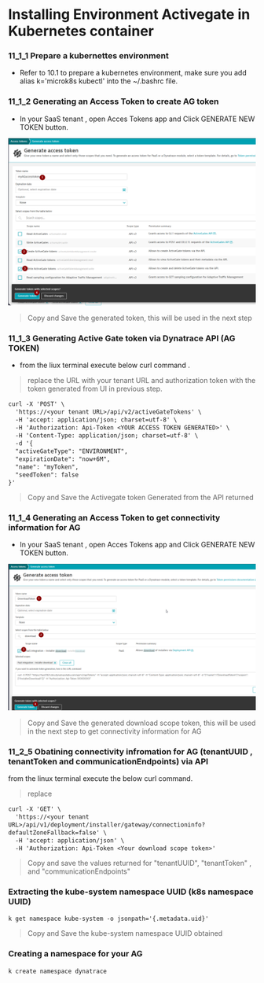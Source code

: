 # Installing Environment Activegate in Kubernetes container

### 11_1_1 Prepare a kubernettes environment
- Refer to 10.1 to prepare a kubernetes environment, make sure you add alias k='microk8s kubectl' into the ~/.bashrc file.

### 11_1_2 Generating an Access Token to create AG token

- In your SaaS tenant , open Acces Tokens app and Click GENERATE NEW TOKEN button.

![accesstoken](https://github.com/hakansuku/D1APACTraining/blob/main/images/containerAG/accesstoken.png)

> Copy and Save the generated token, this will be used in the next step

### 11_1_3 Generating Active Gate token via Dynatrace API (AG TOKEN)
- from the liux terminal execute below curl command . 

> replace the URL with your tenant URL and authorization token with the token generated from UI in previous step.

```
curl -X 'POST' \
  'https://<your tenant URL>/api/v2/activeGateTokens' \
  -H 'accept: application/json; charset=utf-8' \
  -H 'Authorization: Api-Token <YOUR ACCESS TOKEN GENERATED>' \
  -H 'Content-Type: application/json; charset=utf-8' \
  -d '{
  "activeGateType": "ENVIRONMENT",
  "expirationDate": "now+6M",
  "name": "myToken",
  "seedToken": false
}'
```

>Copy and Save the Activegate token Generated from the API returned


### 11_1_4 Generating an Access Token to get connectivity information for AG

- In your SaaS tenant , open Acces Tokens app and Click GENERATE NEW TOKEN button.

![accesstoken](https://github.com/hakansuku/D1APACTraining/blob/main/images/containerAG/downloadtoken.png)

> Copy and Save the generated download scope token, this will be used in the next step to get connectivity information for AG


### 11_2_5 Obatining connectivity infromation for AG (tenantUUID , tenantToken and communicationEndpoints) via API
from the linux terminal execute the below curl command.
> replace 
```
curl -X 'GET' \
  'https://<your tenant URL>/api/v1/deployment/installer/gateway/connectioninfo?defaultZoneFallback=false' \
  -H 'accept: application/json' \
  -H 'Authorization: Api-Token <Your download scope token>'
```
> Copy and save the values returned for "tenantUUID", "tenantToken" , and "communicationEndpoints"


### Extracting the kube-system namespace UUID (k8s namespace UUID)

```
k get namespace kube-system -o jsonpath='{.metadata.uid}'
```

> Copy and Save the kube-system namespace UUID obtained


### Creating a namespace for your AG
```
k create namespace dynatrace
```







